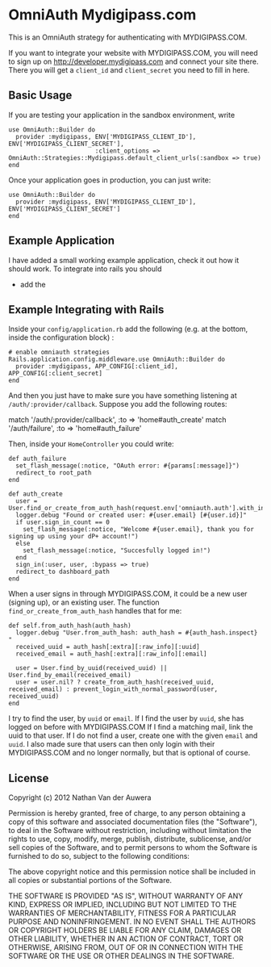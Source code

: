 # OmniAuth Mydigipass.com

This is an OmniAuth strategy for authenticating with MYDIGIPASS.COM.

If you want to integrate your website with MYDIGIPASS.COM, you will need to
sign up on http://developer.mydigipass.com and connect your site there.
There you will get a `client_id` and `client_secret` you need to fill in here.


## Basic Usage

If you are testing your application in the sandbox environment, write

    use OmniAuth::Builder do
      provider :mydigipass, ENV['MYDIGIPASS_CLIENT_ID'], ENV['MYDIGIPASS_CLIENT_SECRET'],
                            :client_options => OmniAuth::Strategies::Mydigipass.default_client_urls(:sandbox => true)
    end

Once your application goes in production, you can just write:

    use OmniAuth::Builder do
      provider :mydigipass, ENV['MYDIGIPASS_CLIENT_ID'], ENV['MYDIGIPASS_CLIENT_SECRET']
    end

## Example Application

I have added a small working example application, check it out how it should work. To integrate into rails you should

* add the

## Example Integrating with Rails

Inside your `config/application.rb` add the following (e.g. at the bottom, inside the configuration block) :

    # enable omniauth strategies
    Rails.application.config.middleware.use OmniAuth::Builder do
      provider :mydigipass, APP_CONFIG[:client_id], APP_CONFIG[:client_secret]
    end

And then you just have to make sure you have something listening at `/auth/:provider/callback`.
Suppose you add the following routes:

  match '/auth/:provider/callback', :to => 'home#auth_create'
  match '/auth/failure', :to => 'home#auth_failure'

Then, inside your `HomeController` you could write:

    def auth_failure
      set_flash_message(:notice, "OAuth error: #{params[:message]}")
      redirect_to root_path
    end

    def auth_create
      user = User.find_or_create_from_auth_hash(request.env['omniauth.auth'].with_indifferent_access)
      logger.debug "Found or created user: #{user.email} [#{user.id}]"
      if user.sign_in_count == 0
        set_flash_message(:notice, "Welcome #{user.email}, thank you for signing up using your dP+ account!")
      else
        set_flash_message(:notice, "Succesfully logged in!")
      end
      sign_in(:user, user, :bypass => true)
      redirect_to dashboard_path
    end

When a user signs in through MYDIGIPASS.COM, it could be a new user (signing up), or an existing user.
The function `find_or_create_from_auth_hash` handles that for me:

    def self.from_auth_hash(auth_hash)
      logger.debug "User.from_auth_hash: auth_hash = #{auth_hash.inspect} "
      received_uuid = auth_hash[:extra][:raw_info][:uuid]
      received_email = auth_hash[:extra][:raw_info][:email]

      user = User.find_by_uuid(received_uuid) || User.find_by_email(received_email)
      user = user.nil? ? create_from_auth_hash(received_uuid, received_email) : prevent_login_with_normal_password(user, received_uuid)
    end

I try to find the user, by `uuid` or `email`. If I find the user by `uuid`, she has logged on before with MYDIGIPASS.COM
If I find a matching mail, link the uuid to that user. If I do not find a user, create one with the given `email` and `uuid`.
I also made sure that users can then only login with their MYDIGIPASS.COM and no longer normally, but that is optional of course.

## License

Copyright (c) 2012 Nathan Van der Auwera

Permission is hereby granted, free of charge, to any person obtaining a copy of this software and associated documentation files (the "Software"), to deal in the Software without restriction, including without limitation the rights to use, copy, modify, merge, publish, distribute, sublicense, and/or sell copies of the Software, and to permit persons to whom the Software is furnished to do so, subject to the following conditions:

The above copyright notice and this permission notice shall be included in all copies or substantial portions of the Software.

THE SOFTWARE IS PROVIDED "AS IS", WITHOUT WARRANTY OF ANY KIND, EXPRESS OR IMPLIED, INCLUDING BUT NOT LIMITED TO THE WARRANTIES OF MERCHANTABILITY, FITNESS FOR A PARTICULAR PURPOSE AND NONINFRINGEMENT. IN NO EVENT SHALL THE AUTHORS OR COPYRIGHT HOLDERS BE LIABLE FOR ANY CLAIM, DAMAGES OR OTHER LIABILITY, WHETHER IN AN ACTION OF CONTRACT, TORT OR OTHERWISE, ARISING FROM, OUT OF OR IN CONNECTION WITH THE SOFTWARE OR THE USE OR OTHER DEALINGS IN THE SOFTWARE.

